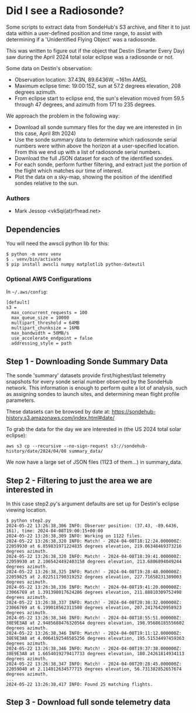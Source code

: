 # Did I see a Radiosonde?
Some scripts to extract data from SondeHub's S3 archive, and filter it to just data within a user-defined position and time range, to assist with determining if a 'Unidentified Flying Object' was a radiosonde.

This was written to figure out if the object that Destin (Smarter Every Day) saw during the April 2024 total solar eclipse was a radiosonde or not.

Some data on Destin's observation:
- Observation location: 37.43N, 89.6436W, ~161m AMSL
- Maximum eclipse time: 19:00:15Z, sun at 57.2 degrees elevation, 208 degrees azimuth.
- From eclipse start to eclipse end, the sun's elevation moved from 59.5 through 47 degrees, and azimuth from 171 to 235 degrees.

We approach the problem in the following way:
* Download all sonde summary files for the day we are interested in (in this case, April 8th 2024)
* Use the sonde summary data to determine which radiosonde serial numbers were within above the horizon at a user-specified location. From this we end up with a list of radiosonde serial numbers.
* Download the full JSON dataset for each of the identified sondes.
* For each sonde, perform further filtering, and extract just the portion of the flight which matches our time of interest.
* Plot the data on a sky-map, showing the position of the identified sondes relative to the sun.

### Authors
* Mark Jessop <vk5qi(at)rfhead.net>

## Dependencies
You will need the awscli python lib for this:
```
$ python -m venv venv
$ . venv/bin/activate
$ pip install awscli numpy matplotlib python-dateutil
```

### Optional AWS Configurations
In `~/.aws/config`:
```
[default]
s3 =
  max_concurrent_requests = 100
  max_queue_size = 10000
  multipart_threshold = 64MB
  multipart_chunksize = 16MB
  max_bandwidth = 50MB/s
  use_accelerate_endpoint = false
  addressing_style = path
```

## Step 1 - Downloading Sonde Summary Data

The sonde 'summary' datasets provide first/highest/last telemetry snapshots for every sonde serial number observed by the SondeHub network. This information is enough to perform quite a lot of analysis, such as assigning sondes to launch sites, and determining mean flight profile parameters.

These datasets can be browsed by date at: https://sondehub-history.s3.amazonaws.com/index.html#date/

To grab the data for the day we are interested in (the US 2024 total solar eclipse):

```
aws s3 cp --recursive --no-sign-request s3://sondehub-history/date/2024/04/08 summary_data/
```

We now have a large set of JSON files (1123 of them...) in summary_data.

## Step 2 - Filtering to just the area we are interested in
In this case step2.py's argument defaults are set up for Destin's eclipse viewing location.

```
$ python step2.py
2024-05-22 13:26:38,306 INFO: Observer position: (37.43, -89.6436, 161), time: 2024-04-08T19:00:15+00:00
2024-05-22 13:26:38,309 INFO: Working on 1122 files.
2024-05-22 13:26:38,320 INFO: Match! - 2024-04-08T18:12:24.000000Z: 22059930 at 6.859831971224835 degrees elevation, 219.06348469373216 degrees azimuth.
2024-05-22 13:26:38,320 INFO: Match! - 2024-04-08T18:39:41.000000Z: 22059930 at 2.1065424492403158 degrees elevation, 213.6806894049244 degrees azimuth.
2024-05-22 13:26:38,325 INFO: Match! - 2024-04-08T19:28:48.000000Z: 22059825 at 2.022511790319252 degrees elevation, 227.71658231389003 degrees azimuth.
2024-05-22 13:26:38,336 INFO: Match! - 2024-04-08T19:41:20.000000Z: 23066769 at 1.391398017624286 degrees elevation, 211.88810309752498 degrees azimuth.
2024-05-22 13:26:38,337 INFO: Match! - 2024-04-08T20:38:32.000000Z: 23066769 at 6.199018562311508 degrees elevation, 207.24176420958923 degrees azimuth.
2024-05-22 13:26:38,346 INFO: Match! - 2024-04-08T18:55:51.000000Z: 38E9E3A8 at 2.9485688476320564 degrees elevation, 198.95686185556602 degrees azimuth.
2024-05-22 13:26:38,346 INFO: Match! - 2024-04-08T19:11:12.000000Z: 38E9E3A8 at 4.0064192546585256 degrees elevation, 195.51534497459363 degrees azimuth.
2024-05-22 13:26:38,346 INFO: Match! - 2024-04-08T19:37:38.000000Z: 38E9E3A8 at 1.6654019279417733 degrees elevation, 180.24261814934113 degrees azimuth.
2024-05-22 13:26:38,347 INFO: Match! - 2024-04-08T20:28:45.000000Z: 22059040 at 2.114012634577715 degrees elevation, 56.731382852657674 degrees azimuth.
...
2024-05-22 13:26:38,417 INFO: Found 25 matching flights.
```

## Step 3 - Download full sonde telemetry data
